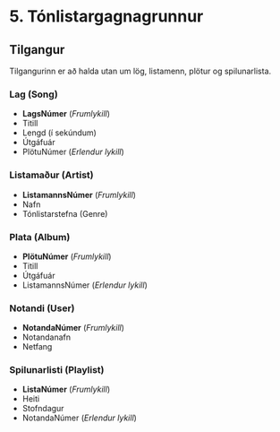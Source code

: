 # 5. Tónlistargagnagrunnur

## Tilgangur
Tilgangurinn er að halda utan um lög, listamenn, plötur og spilunarlista.

### Lag (Song)
- **LagsNúmer** (*Frumlykill*)
- Titill
- Lengd (í sekúndum)
- Útgáfuár
- PlötuNúmer (*Erlendur lykill*)

### Listamaður (Artist)
- **ListamannsNúmer** (*Frumlykill*)
- Nafn
- Tónlistarstefna (Genre)

### Plata (Album)
- **PlötuNúmer** (*Frumlykill*)
- Titill
- Útgáfuár
- ListamannsNúmer (*Erlendur lykill*)

### Notandi (User)
- **NotandaNúmer** (*Frumlykill*)
- Notandanafn
- Netfang

### Spilunarlisti (Playlist)
- **ListaNúmer** (*Frumlykill*)
- Heiti
- Stofndagur
- NotandaNúmer (*Erlendur lykill*)
